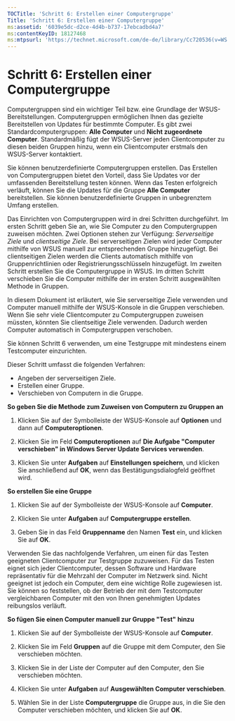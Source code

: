 ```yaml
---
TOCTitle: 'Schritt 6: Erstellen einer Computergruppe'
Title: 'Schritt 6: Erstellen einer Computergruppe'
ms:assetid: '6039e5dc-d2ce-4d4b-b737-17ebcadbd4a7'
ms:contentKeyID: 18127468
ms:mtpsurl: 'https://technet.microsoft.com/de-de/library/Cc720536(v=WS.10)'
---
```


Schritt 6: Erstellen einer Computergruppe
=========================================

Computergruppen sind ein wichtiger Teil bzw. eine Grundlage der WSUS-Bereitstellungen. Computergruppen ermöglichen Ihnen das gezielte Bereitstellen von Updates für bestimmte Computer. Es gibt zwei Standardcomputergruppen: **Alle Computer** und **Nicht zugeordnete Computer**. Standardmäßig fügt der WSUS-Server jeden Clientcomputer zu diesen beiden Gruppen hinzu, wenn ein Clientcomputer erstmals den WSUS-Server kontaktiert.

Sie können benutzerdefinierte Computergruppen erstellen. Das Erstellen von Computergruppen bietet den Vorteil, dass Sie Updates vor der umfassenden Bereitstellung testen können. Wenn das Testen erfolgreich verläuft, können Sie die Updates für die Gruppe **Alle Computer** bereitstellen. Sie können benutzerdefinierte Gruppen in unbegrenztem Umfang erstellen.

Das Einrichten von Computergruppen wird in drei Schritten durchgeführt. Im ersten Schritt geben Sie an, wie Sie Computer zu den Computergruppen zuweisen möchten. Zwei Optionen stehen zur Verfügung: *Serverseitige Ziele* und *clientseitige Ziele*. Bei serverseitigen Zielen wird jeder Computer mithilfe von WSUS manuell zur entsprechenden Gruppe hinzugefügt. Bei clientseitigen Zielen werden die Clients automatisch mithilfe von Gruppenrichtlinien oder Registrierungsschlüsseln hinzugefügt. Im zweiten Schritt erstellen Sie die Computergruppe in WSUS. Im dritten Schritt verschieben Sie die Computer mithilfe der im ersten Schritt ausgewählten Methode in Gruppen.

In diesem Dokument ist erläutert, wie Sie serverseitige Ziele verwenden und Computer manuell mithilfe der WSUS-Konsole in die Gruppen verschieben. Wenn Sie sehr viele Clientcomputer zu Computergruppen zuweisen müssten, könnten Sie clientseitige Ziele verwenden. Dadurch werden Computer automatisch in Computergruppen verschoben.

Sie können Schritt 6 verwenden, um eine Testgruppe mit mindestens einem Testcomputer einzurichten.

Dieser Schritt umfasst die folgenden Verfahren:

-   Angeben der serverseitigen Ziele.
-   Erstellen einer Gruppe.
-   Verschieben von Computern in die Gruppe.

**So geben Sie die Methode zum Zuweisen von Computern zu Gruppen an**
1.  Klicken Sie auf der Symbolleiste der WSUS-Konsole auf **Optionen** und dann auf **Computeroptionen**.

2.  Klicken Sie im Feld **Computeroptionen** auf **Die Aufgabe "Computer verschieben" in Windows Server Update Services verwenden**.

3.  Klicken Sie unter **Aufgaben** auf **Einstellungen speichern**, und klicken Sie anschließend auf **OK**, wenn das Bestätigungsdialogfeld geöffnet wird.

**So erstellen Sie eine Gruppe**
1.  Klicken Sie auf der Symbolleiste der WSUS-Konsole auf **Computer**.

2.  Klicken Sie unter **Aufgaben** auf **Computergruppe erstellen**.

3.  Geben Sie in das Feld **Gruppenname** den Namen **Test** ein, und klicken Sie auf **OK**.

Verwenden Sie das nachfolgende Verfahren, um einen für das Testen geeigneten Clientcomputer zur Testgruppe zuzuweisen. Für das Testen eignet sich jeder Clientcomputer, dessen Software und Hardware repräsentativ für die Mehrzahl der Computer im Netzwerk sind. Nicht geeignet ist jedoch ein Computer, dem eine wichtige Rolle zugewiesen ist. Sie können so feststellen, ob der Betrieb der mit dem Testcomputer vergleichbaren Computer mit den von Ihnen genehmigten Updates reibungslos verläuft.

**So fügen Sie einen Computer manuell zur Gruppe "Test" hinzu**
1.  Klicken Sie auf der Symbolleiste der WSUS-Konsole auf **Computer**.

2.  Klicken Sie im Feld **Gruppen** auf die Gruppe mit dem Computer, den Sie verschieben möchten.

3.  Klicken Sie in der Liste der Computer auf den Computer, den Sie verschieben möchten.

4.  Klicken Sie unter **Aufgaben** auf **Ausgewählten Computer verschieben**.

5.  Wählen Sie in der Liste **Computergruppe** die Gruppe aus, in die Sie den Computer verschieben möchten, und klicken Sie auf **OK**.
